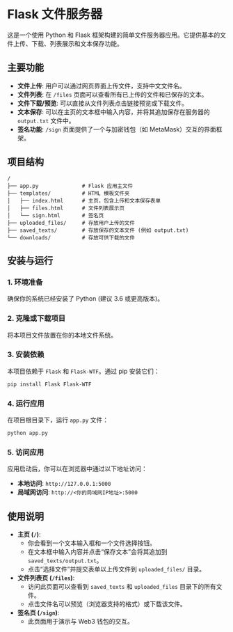 # Flask 文件服务器

这是一个使用 Python 和 Flask 框架构建的简单文件服务器应用。它提供基本的文件上传、下载、列表展示和文本保存功能。

## 主要功能

- **文件上传**: 用户可以通过网页界面上传文件，支持中文文件名。
- **文件列表**: 在 `/files` 页面可以查看所有已上传的文件和已保存的文本。
- **文件下载/预览**: 可以直接从文件列表点击链接预览或下载文件。
- **文本保存**: 可以在主页的文本框中输入内容，并将其追加保存在服务器的 `output.txt` 文件中。
- **签名功能**: `/sign` 页面提供了一个与加密钱包（如 MetaMask）交互的界面框架。

## 项目结构

```
/
├── app.py              # Flask 应用主文件
├── templates/          # HTML 模板文件夹
│   ├── index.html      # 主页，包含上传和文本保存表单
│   ├── files.html      # 文件列表展示页
│   └── sign.html       # 签名页
├── uploaded_files/     # 存放用户上传的文件
├── saved_texts/        # 存放保存的文本文件 (例如 output.txt)
└── downloads/          # 存放可供下载的文件
```

## 安装与运行

### 1. 环境准备

确保你的系统已经安装了 Python (建议 3.6 或更高版本)。

### 2. 克隆或下载项目

将本项目文件放置在你的本地文件系统。

### 3. 安装依赖

本项目依赖于 `Flask` 和 `Flask-WTF`。通过 pip 安装它们：

```bash
pip install Flask Flask-WTF
```

### 4. 运行应用

在项目根目录下，运行 `app.py` 文件：

```bash
python app.py
```

### 5. 访问应用

应用启动后，你可以在浏览器中通过以下地址访问：

- **本地访问**: `http://127.0.0.1:5000`
- **局域网访问**: `http://<你的局域网IP地址>:5000`

## 使用说明

- **主页 (`/`)**:
  - 你会看到一个文本输入框和一个文件选择按钮。
  - 在文本框中输入内容并点击“保存文本”会将其追加到 `saved_texts/output.txt`。
  - 点击“选择文件”并提交表单以上传文件到 `uploaded_files/` 目录。
- **文件列表页 (`/files`)**:
  - 访问此页面可以查看到 `saved_texts` 和 `uploaded_files` 目录下的所有文件。
  - 点击文件名可以预览（浏览器支持的格式）或下载该文件。
- **签名页 (`/sign`)**:
  - 此页面用于演示与 Web3 钱包的交互。
